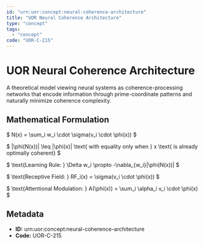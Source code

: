 ```yaml
---
id: "urn:uor:concept:neural-coherence-architecture"
title: "UOR Neural Coherence Architecture"
type: "concept"
tags:
  - "concept"
code: "UOR-C-215"
---
```


# UOR Neural Coherence Architecture

A theoretical model viewing neural systems as coherence-processing networks that encode information through prime-coordinate patterns and naturally minimize coherence complexity.

## Mathematical Formulation

$
N(x) = \sum_i w_i \cdot \sigma(v_i \cdot \phi(x))
$

$
\|\phi(N(x))\| \leq \|\phi(x)\| \text{ with equality only when } x \text{ is already optimally coherent}
$

$
\text{Learning Rule: } \Delta w_i \propto -\nabla_{w_i}\|\phi(N(x))\|
$

$
\text{Receptive Field: } RF_i(x) = \sigma(v_i \cdot \phi(x))
$

$
\text{Attentional Modulation: } A(\phi(x)) = \sum_i \alpha_i v_i \cdot \phi(x)
$

## Metadata

- **ID:** urn:uor:concept:neural-coherence-architecture
- **Code:** UOR-C-215
